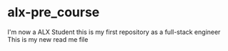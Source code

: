 # alx-pre_course
I'm now a ALX Student this is my first repository as a full-stack engineer
This is my new read me file
